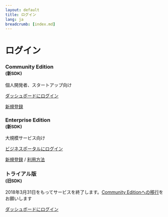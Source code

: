```yaml
---
layout: default
title: ログイン
lang: ja
breadcrumb: [index.md]
---
```


# ログイン

<div id="login-div" class="row card-row">
  <div class="col-12 col-md-6 col-lg-4">
    <div class="card">
      <div class="card-body">
        <h3 class="card-title">Community Edition<br><small>(新SDK)</small></h3>
        <p class="card-text">個人開発者、スタートアップ向け</p>
        <p><a href="#" class="btn btn-primary">ダッシュボードにログイン</a></p>
        <p class="m-0"><a href="#">新規登録</a></p>
      </div>
    </div>
  </div>
  <div class="col-12 col-md-6 col-lg-4">
    <div class="card">
      <div class="card-body">
        <h3 class="card-title">Enterprise Edition<br><small>(新SDK)</small></h3>
        <p class="card-text">大規模サービス向け</p>
        <p><a href="https://b-portal.ntt.com/icp_auth/i0001/default/MailaddressInputDisplay.action" class="btn btn-secondary">ビジネスポータルにログイン</a></p>
        <p class="m-0"><a href="./contactus.html">新規登録</a> / <a href="https://ecl.ntt.com/documents/tutorials/rsts/CustomerPortal/index.html">利用方法</a></p>
      </div>
    </div>
  </div>
  <div class="col-12 col-md-6 col-lg-4">
    <div class="card">
      <div class="card-body">
        <h3 class="card-title">トライアル版<br><small>(旧SDK)</small></h3>
        <p class="card-text">2018年3月31日をもってサービスを終了します。<a href="./migration.html">Community Editionへの移行</a>をお願いします</p>
        <p><a href="#" class="btn btn-secondary">ダッシュボードにログイン</a></p>
      </div>
    </div>
  </div>
</div>
